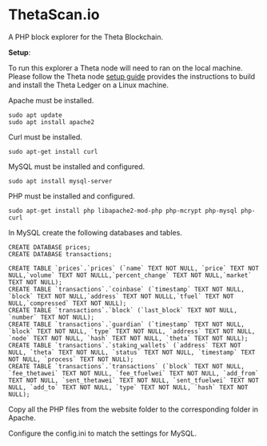 # ThetaScan.io

A PHP block explorer for the Theta Blockchain.

**Setup**: 

To run this explorer a Theta node will need to ran on the local machine.  Please follow the Theta node [setup guide](https://github.com/thetatoken/theta-mainnet-integration-guide/blob/master/docs/setup.md#setup) provides the instructions to build and install the Theta Ledger on a Linux machine.


Apache must be installed.

```
sudo apt update
sudo apt install apache2
```

Curl must be installed.

```
sudo apt-get install curl
```

MySQL must be installed and configured.

```
sudo apt install mysql-server
```

PHP must be installed and configured.

```
sudo apt-get install php libapache2-mod-php php-mcrypt php-mysql php-curl
```
In MySQL create the following databases and tables.

```
CREATE DATABASE prices;
CREATE DATABASE transactions;

CREATE TABLE `prices`.`prices` (`name` TEXT NOT NULL, `price` TEXT NOT NULL,`volume` TEXT NOT NULLL,`percent_change` TEXT NOT NULL,`market` TEXT NOT NULL);
CREATE TABLE `transactions`.`coinbase` (`timestamp` TEXT NOT NULL, `block` TEXT NOT NULL,`address` TEXT NOT NULLL,`tfuel` TEXT NOT NULL,`compressed` TEXT NOT NULL);
CREATE TABLE `transactions`.`block` (`last_block` TEXT NOT NULL, `number` TEXT NOT NULL);
CREATE TABLE `transactions`.`guardian` (`timestamp` TEXT NOT NULL, `block` TEXT NOT NULL, `type` TEXT NOT NULL, `address` TEXT NOT NULL, `node` TEXT NOT NULL, `hash` TEXT NOT NULL, `theta` TEXT NOT NULL);
CREATE TABLE `transactions`.`staking_wallets` (`address` TEXT NOT NULL, `theta` TEXT NOT NULL, `status` TEXT NOT NULL, `timestamp` TEXT NOT NULL, `process` TEXT NOT NULL);
CREATE TABLE `transactions`.`transactions` (`block` TEXT NOT NULL, `fee_thetawei` TEXT NOT NULL, `fee_tfuelwei` TEXT NOT NULL, `add_from` TEXT NOT NULL, `sent_thetawei` TEXT NOT NULL, `sent_tfuelwei` TEXT NOT NULL, `add_to` TEXT NOT NULL, `type` TEXT NOT NULL, `hash` TEXT NOT NULL);
```

Copy all the PHP files from the website folder to the corresponding folder in Apache.

Configure the config.ini to match the settings for MySQL.


